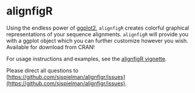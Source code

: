 # alignfigR
Using the endless power of [ggplot2](http://ggplot2.org), `alignfigR` creates colorful graphical representations of your sequence alignments. `alignfigR` will provide you with a ggplot object which you can further customize however you wish. Available for download from CRAN!

For usage instructions and examples, see the [alignfigR vignette](https://cran.r-project.org/web/packages/alignfigR/vignettes/my-vignette.html).

Please direct all questions to [https://github.com/sjspielman/alignfigr/issues](https://github.com/sjspielman/alignfigr/issues).

